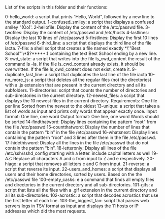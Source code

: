 List of the scripts in this folder and their functions:

0-hello_world: a script that prints “Hello, World”, followed by a new line to the standard output.
1-confused_smiley: a script that displays a confused smiley "(Ôo)'.
2-hellofile: Display the content of the /etc/passwd file.
3-twofiles: Display the content of /etc/passwd and /etc/hosts
4-lastlines: Display the last 10 lines of /etc/passwd
5-firstlines: Display the first 10 lines of /etc/passwd
6-third_line:  a script that displays the third line of the file iacta.
7-file: a shell script that creates a file named exactly \*\\'"Best School"\'\\*$\?\*\*\*\*\*:) containing the text Best School ending by a new line.
8-cwd_state:  a script that writes into the file ls_cwd_content the result of the command ls -la. If the file ls_cwd_content already exists, it should be overwritten. If the file ls_cwd_content does not exist, create it.
9-duplicate_last_line: a script that duplicates the last line of the file iacta
10-no_more_js: a script that deletes all the regular files (not the directories) with a .js extension that are present in the current directory and all its subfolders.
11-directories:  script that counts the number of directories and sub-directories in the current directory.
12-newest_files:  a script that displays the 10 newest files in the current directory.
Requirements:
One file per line
Sorted from the newest to the oldest
13-unique: a script that takes a list of words as input and prints only words that appear exactly once.
Input format: One line, one word
Output format: One line, one word
Words should be sorted
14-findthatword: Display lines containing the pattern “root” from the file /etc/passwd
15-countthatword: Display the number of lines that contain the pattern “bin” in the file /etc/passwd
16-whatsnext: Display lines containing the pattern “root” and 3 lines after them in the file /etc/passwd.
17-hidethisword: Display all the lines in the file /etc/passwd that do not contain the pattern “bin”.
18-letteronly: Display all lines of the file /etc/ssh/sshd_config starting with a letter.
include capital letters as well
19-AZ: Replace all characters A and c from input to Z and e respectively.
20-hiago: a script that removes all letters c and C from input.
21-reverse: a script that reverse its input.
22-users_and_homes: a script that displays all users and their home directories, sorted by users.
Based on the the /etc/passwd file
100-empty_casks: e a command that finds all empty files and directories in the current directory and all sub-directories.
101-gifs: a script that lists all the files with a .gif extension in the current directory and all its sub-directories.
102-acrostic: a script that decodes acrostics that use the first letter of each line.
103-the_biggest_fan:  script that parses web servers logs in TSV format as input and displays the 11 hosts or IP addresses which did the most requests.
